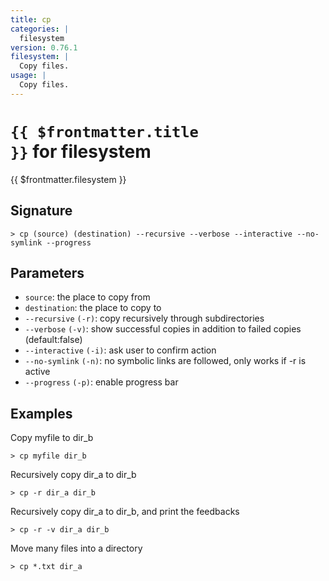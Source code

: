 ```yaml
---
title: cp
categories: |
  filesystem
version: 0.76.1
filesystem: |
  Copy files.
usage: |
  Copy files.
---
```


# <code>{{ $frontmatter.title }}</code> for filesystem

<div class='command-title'>{{ $frontmatter.filesystem }}</div>

## Signature

```> cp (source) (destination) --recursive --verbose --interactive --no-symlink --progress```

## Parameters

 -  `source`: the place to copy from
 -  `destination`: the place to copy to
 -  `--recursive` `(-r)`: copy recursively through subdirectories
 -  `--verbose` `(-v)`: show successful copies in addition to failed copies (default:false)
 -  `--interactive` `(-i)`: ask user to confirm action
 -  `--no-symlink` `(-n)`: no symbolic links are followed, only works if -r is active
 -  `--progress` `(-p)`: enable progress bar

## Examples

Copy myfile to dir_b
```shell
> cp myfile dir_b
```

Recursively copy dir_a to dir_b
```shell
> cp -r dir_a dir_b
```

Recursively copy dir_a to dir_b, and print the feedbacks
```shell
> cp -r -v dir_a dir_b
```

Move many files into a directory
```shell
> cp *.txt dir_a
```
